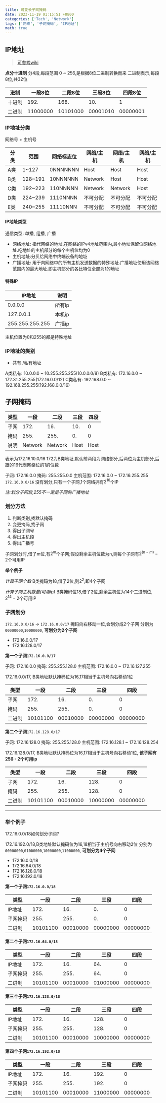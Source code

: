 ```yaml
---
title: 可变长子网掩码
date: 2023-11-19 01:15:51 +0800
categories: ['Tech', 'Network']
tags: ['网络', '子网掩码', 'IP地址']
math: true
---
```


## IP地址

> [可参考wiki](https://zh.wikipedia.org/zh-hans/IP%E5%9C%B0%E5%9D%80)

**点分十进制**
分4段,每段范围 0 ~ 256,是根据8位二进制转换而来
二进制表示,每段8位,共32位

| 进制 | 一段8位 | 二段8位 | 三段8位 | 四段8位 |
| -- | -- | -- | -- | -- |
| 十进制 | 192. | 168. | 10. | 1 |
| 二进制 | 11000000 | 10101000 | 00001010 | 00000001|

### IP地址分类

网络号 + 主机号

| 分类 | 范围 | 网络标志位 | 网络/主机 | 网络/主机 | 网络/主机 |
| -- | -- | -- | -- | -- | -- |
| A类 | 1~127 | 0NNNNNNN | Host | Host | Host |
| B类 | 128~191 |10NNNNNN | Network | Host | Host |
| C类 | 192~223 |110NNNNN | Network | Network | Host |
| D类 | 224~239 |1110NNNN | 不可分配 | 不可分配 | 不可分配 |
| E类 | 240~255 |11110NNN | 不可分配 | 不可分配 | 不可分配 |

#### IP地址类型

 通信类型: 单播, 组播, 广播

- 网络地址: 指代网络的地址,在网络的IPv4地址范围内,最小地址保留位网络地址.吃地址的主机部分的每个主机位均为0
- 主机地址:分贝给网络中终端设备的地址
- 广播地址: 用于向网络中的所有主机发送数据的特殊地址.广播地址使用该网络范围内的最大地址.即主机部分的各比特位全部为1的地址
#### 特殊IP

| IP地址 | 说明 |
| -- | -- |
| 0.0.0.0 | 所有ip |
| 127.0.0.1 | 本机ip |
| 255.255.255.255 | 广播ip | 

主机位置为0和255的都是特殊地址

### IP地址的类别

- 共有 /私有地址

A类私有: 10.0.0.0 ~ 10.255.255.255(10.0.0.0/8)
B类私有: 172.16.0.0 ~ 172.31.255.255(172.16.0.0/12)
C类私有: 192.168.0.0 ~ 192.168.255.255(192.168.0.0/16)

## 子网掩码


| 类型 | 一段 | 二段 | 三段 | 四段 |
| -- | -- | -- | -- | -- |
| 子网 | 172. | 16. | 10. | 0 |
| 掩码 | 255. | 255. | 0. | 0 |
| 说明 | Network | Network | Host | Host |

表示为172.16.10.0/16
172为B类地址,默认前两段为网络部分,后两位为主机部分,后跟的16代表网络位的1的位数

子网: 172.16.0.0
掩码: 255.255.0.0
主机范围: 172.16.0.0 ~ 172.16.255.255
`172.16.0.0/16` 没有划分,只有一个子网,1个网络拥有$2^16$个IP

*注:划分子网后,255不一定是子网的广播地址*

### 划分方法

1. 判断类别,找默认掩码
2. 变更掩码,找子网
3. 得出子网号
4. 得出主机段
5. 得出广播号

子网划分时,借了m位,有$2^m$个子网;假设剩余主机位数为n,则每个子网有$2^(n-m) -2$个可用IP

**举个例子**

*计算子网个数*
	B类掩码为18,借了2位,则$2^2$,即4个子网

*计算子网主机数量(可用ip)*
	B类掩码位18,借了2位,剩余主机位为14个二进制位, $2^14 - 2$个可用IP

### 子网划分

`172.16.0.0/16` -> `172.16.0.0/17` 掩码向右移动一位,会划分成2个子网
分别为`00000000`,`10000000`, **可划分为2个子网**

- 172.16.0.0/17
- 172.16.128.0/17

**第一个子网`172.16.0.0/17`**

子网: 172.16.0.0
掩码: 255.255.128.0
主机范围: 172.16.0.0 ~ 172.16.127.255

172.16.0.0/17, B类地址默认掩码位为16,17相当于主机号向右移动1位

| 类型 | 一段 | 二段 | 三段 | 四段 |
| -- | -- | -- | -- | -- |
| 子网 | 172. | 16. | 0. | 0 |
| 掩码 | 255. | 255. | 0. | 0 |
| 二进制 | 10101100 | 00010000 | 00000000 | 00000000 |

**第二个子网**`172.16.128.0/17`

子网: 172.16.128.0
掩码: 255.255.128.0
主机范围: 172.16.128.1 ~ 172.16.128.254

172.16.128.0/17, B类地址默认掩码位为16,17相当于主机号向右移动1位, **该子网有256 - 2个可用ip**

| 类型 | 一段 | 二段 | 三段 | 四段 |
| -- | -- | -- | -- | -- |
| 子网 | 172. | 16. | 128. | 0 |
| 掩码 | 255. | 255. | 128. | 0 |
| 二进制 | 10101100 | 00010000 | 10000000 | 00000000 |


----
### 举个例子

172.16.0.0/18如何划分子网?

172.16.192.0/18,B类地址默认掩码位为16,18相当于主机号向右移动2位
分别为`00000000`,`01000000`,`10000000`,`11000000`, **可划分为4个子网**

- 172.16.0.0/18
- 172.16.64.0/18
- 172.16.128.0/18
- 172.16.192.0/18

**第一个子网`172.16.0.0/18`**

| 类型 | 一段 | 二段 | 三段 | 四段 |
| -- | -- | -- | -- | -- |
| IP地址 | 172. | 16. | 0. | 0 |
| 子网掩码 | 255. | 255. | 0. | 0 |
| 二进制 | 10101100 | 00010000 | 00000000 | 00000000 |

**第二个子网`172.16.64.0/18`**

| 类型 | 一段 | 二段 | 三段 | 四段 |
| -- | -- | -- | -- | -- |
| IP地址 | 172. | 16. | 64. | 0 |
| 子网掩码 | 255. | 255. | 64. | 0 |
| 二进制 | 10101100 | 00010000 | 01000000 | 00000000 |

**第三个子网`172.16.128.0/18`**

| 类型 | 一段 | 二段 | 三段 | 四段 |
| -- | -- | -- | -- | -- |
| IP地址 | 172. | 16. | 128. | 0 |
| 子网掩码 | 255. | 255. | 128. | 0 |
| 二进制 | 10101100 | 00010000 | 10000000 | 00000000 |

**第四个子网`172.16.192.0/18`**

| 类型 | 一段 | 二段 | 三段 | 四段 |
| -- | -- | -- | -- | -- |
| IP地址 | 172. | 16. | 192. | 0 |
| 子网掩码 | 255. | 255. | 192. | 0 |
| 二进制 | 10101100 | 00010000 | 11000000 | 00000000 |


